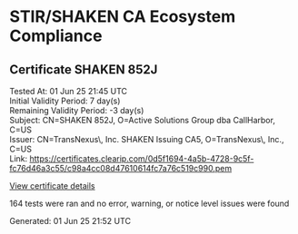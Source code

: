 # STIR/SHAKEN CA Ecosystem Compliance

## Certificate SHAKEN 852J

Tested At: 01 Jun 25 21:45 UTC\
Initial Validity Period: 7 day(s)\
Remaining Validity Period: -3 day(s)\
Subject: CN=SHAKEN 852J, O=Active Solutions Group dba CallHarbor, C=US\
Issuer: CN=TransNexus\\, Inc. SHAKEN Issuing CA5, O=TransNexus\\, Inc., C=US\
Link: https://certificates.clearip.com/0d5f1694-4a5b-4728-9c5f-fc76d46a3c55/c98a4cc08d47610614fc7a76c519c990.pem

[View certificate details](https://x509.io/?cert=MIIC5TCCAougAwIBAgIQXPTuylBPO0i%2F%2FxSu5W9NbDAKBggqhkjOPQQDAjBWMQswCQYDVQQGEwJVUzEZMBcGA1UEChMQVHJhbnNOZXh1cywgSW5jLjEsMCoGA1UEAxMjVHJhbnNOZXh1cywgSW5jLiBTSEFLRU4gSXNzdWluZyBDQTUwHhcNMjUwNTIyMjAzNTE5WhcNMjUwNTI5MjAzNTE4WjBTMQswCQYDVQQGEwJVUzEuMCwGA1UEChMlQWN0aXZlIFNvbHV0aW9ucyBHcm91cCBkYmEgQ2FsbEhhcmJvcjEUMBIGA1UEAxMLU0hBS0VOIDg1MkowWTATBgcqhkjOPQIBBggqhkjOPQMBBwNCAATLFZFTYBFaGZ7JxD6yTqh7bvG%2BZB8c1GfTfBG%2BEom1iSusA1gZu8R2PDA9Y3acrofw9EzZ%2BtFcWxQuKI%2FjReCbo4IBPDCCATgwDAYDVR0TAQH%2FBAIwADAOBgNVHQ8BAf8EBAMCB4AwHQYDVR0OBBYEFDx2aQqlHtksNTSOV3gsXLp1jad7MB8GA1UdIwQYMBaAFNoAs4f4gj%2B%2FuiKiZGO19i%2FMjnXKMBcGA1UdIAQQMA4wDAYKYIZIAYb%2FCQEBBDCBpgYDVR0fBIGeMIGbMIGYoDqgOIY2aHR0cHM6Ly9hdXRoZW50aWNhdGUtYXBpLmljb25lY3Rpdi5jb20vZG93bmxvYWQvdjEvY3JsolqkWDBWMRQwEgYDVQQHDAtCcmlkZ2V3YXRlcjELMAkGA1UECAwCTkoxEzARBgNVBAMMClNUSS1QQSBDUkwxCzAJBgNVBAYTAlVTMQ8wDQYDVQQKDAZTVEktUEEwFgYIKwYBBQUHARoECjAIoAYWBDg1MkowCgYIKoZIzj0EAwIDSAAwRQIhAJXjEwP0aKK9cpXfE899irMUCFXbNenVpSsq4X5KQlTdAiARc1Jy1X06DF0XOtCiStJhyWtatNEhQL2YAMYDg9vNVg%3D%3D)

164 tests were ran and no error, warning, or notice level issues were found


Generated: 01 Jun 25 21:52 UTC